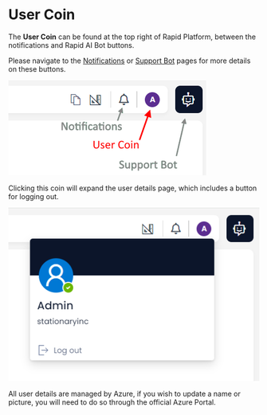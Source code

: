 # User Coin

The **User Coin** can be found at the top right of Rapid Platform, between the notifications and Rapid AI Bot buttons.

Please navigate to the [Notifications](../5-Notifications/5-Notifications.md) or 
[Support Bot](<../6-Support Chatbot/How to create a support request/How to create a support request.md>) pages for more details on these buttons.

![A picture showing the location of the user coin in rapid platform](<User Coin location.png>)

Clicking this coin will expand the user details page, which includes a button for logging out.

![an image of a user details page in rapid platform](<User Details.png>)

All user details are managed by Azure, if you wish to update a name or picture, you will need to do so through the official Azure Portal.